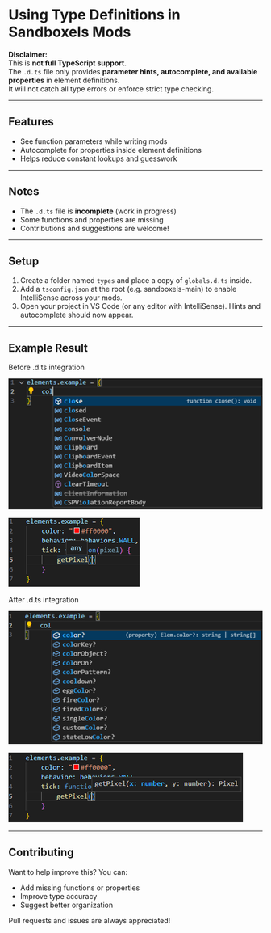 # Using Type Definitions in Sandboxels Mods

**Disclaimer:**  
This is **not full TypeScript support**.  
The `.d.ts` file only provides **parameter hints, autocomplete, and available properties** in element definitions.  
It will not catch all type errors or enforce strict type checking.

---

## Features

- See function parameters while writing mods  
- Autocomplete for properties inside element definitions  
- Helps reduce constant lookups and guesswork  

---

## Notes

- The `.d.ts` file is **incomplete** (work in progress)  
- Some functions and properties are missing  
- Contributions and suggestions are welcome!  

---

## Setup
1. Create a folder named `types` and place a copy of `globals.d.ts` inside.
2. Add a `tsconfig.json` at the root (e.g. sandboxels-main) to enable IntelliSense across your mods.
3. Open your project in VS Code (or any editor with IntelliSense). Hints and autocomplete should now appear.

---

## Example Result
Before .d.ts integration

![Before](images/autocorrect_before.png)

![Before](images/function_before.png)

After .d.ts integration

![After](images/autocorrect_after.png)

![After](images/function_after.png)

---

## Contributing

Want to help improve this? You can:  
- Add missing functions or properties  
- Improve type accuracy  
- Suggest better organization  

Pull requests and issues are always appreciated!  

